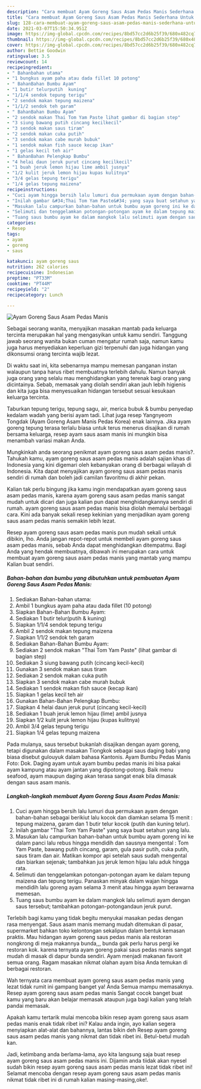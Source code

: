 ```yaml
---
description: "Cara membuat Ayam Goreng Saus Asam Pedas Manis Sederhana Untuk Jualan"
title: "Cara membuat Ayam Goreng Saus Asam Pedas Manis Sederhana Untuk Jualan"
slug: 128-cara-membuat-ayam-goreng-saus-asam-pedas-manis-sederhana-untuk-jualan
date: 2021-03-07T15:50:34.951Z
image: https://img-global.cpcdn.com/recipes/8bd57cc2d6b25f39/680x482cq70/ayam-goreng-saus-asam-pedas-manis-foto-resep-utama.jpg
thumbnail: https://img-global.cpcdn.com/recipes/8bd57cc2d6b25f39/680x482cq70/ayam-goreng-saus-asam-pedas-manis-foto-resep-utama.jpg
cover: https://img-global.cpcdn.com/recipes/8bd57cc2d6b25f39/680x482cq70/ayam-goreng-saus-asam-pedas-manis-foto-resep-utama.jpg
author: Bettie Goodwin
ratingvalue: 3.5
reviewcount: 14
recipeingredient:
- " Bahanbahan utama"
- "1 bungkus ayam paha atau dada fillet 10 potong"
- " BahanBahan Bumbu Ayam"
- "1 butir telurputih  kuning"
- "1/1/4 sendok tepung terigu"
- "2 sendok makan tepung maizena"
- "1/1/2 sendok teh garam"
- " BahanBahan Bumbu Ayam"
- "2 sendok makan Thai Tom Yam Paste lihat gambar di bagian step"
- "3 siung bawang putih cincang kecilkecil"
- "3 sendok makan saus tiram"
- "2 sendok makan cuka putih"
- "3 sendok makan cabe murah bubuk"
- "1 sendok makan fish sauce kecap ikan"
- "1 gelas kecil teh air"
- " BahanBahan Pelengkap Bumbu"
- "4 helai daun jeruk purut cincang kecilkecil"
- "1 buah jeruk lemon hijau lime ambil jusnya"
- "1/2 kulit jeruk lemon hijau kupas kulitnya"
- "3/4 gelas tepung terigu"
- "1/4 gelas tepung maizena"
recipeinstructions:
- "Cuci ayam hingga bersih lalu lumuri dua permukaan ayam dengan bahan-bahan sebagai berikiut lalu kocok dan diamkan selama 15 menit : tepung maizena, garam dan 1 butir telur kocok (putih dan kuning telur)."
- "Inilah gambar &#34;Thai Tom Yam Paste&#34; yang saya buat setahun yang lalu."
- "Masukan lalu campurkan bahan-bahan untuk bumbu ayam goreng ini ke dalam panci lalu rebus hingga mendidih dan sausnya mengental : Tom Yam Paste, bawang putih cincang, garam, gula pasir putih, cuka putih, saus tiram dan air. Matikan kompor api setelah saus sudah mengental dan biarkan sejenak; tambahkan jus jeruk lemon hijau lalu aduk hingga rata."
- "Selimuti dan tenggelamkan potongan-potongan ayam ke dalam tepung maizena dan tepung terigu. Panaskan minyak dalam wajan hingga mendidih lalu goreng ayam selama 3 menit atau hingga ayam berawarna memesan."
- "Tuang saus bumbu ayam ke dalam mangkok lalu selimuti ayam dengan saus tersebut; tambahkan potongan-potongandaun jeruk purut."
categories:
- Resep
tags:
- ayam
- goreng
- saus

katakunci: ayam goreng saus 
nutrition: 262 calories
recipecuisine: Indonesian
preptime: "PT33M"
cooktime: "PT44M"
recipeyield: "2"
recipecategory: Lunch

---
```



![Ayam Goreng Saus Asam Pedas Manis](https://img-global.cpcdn.com/recipes/8bd57cc2d6b25f39/680x482cq70/ayam-goreng-saus-asam-pedas-manis-foto-resep-utama.jpg)

Sebagai seorang wanita, menyajikan masakan mantab pada keluarga tercinta merupakan hal yang mengasyikan untuk kamu sendiri. Tanggung jawab seorang  wanita bukan cuman mengatur rumah saja, namun kamu juga harus menyediakan keperluan gizi terpenuhi dan juga hidangan yang dikonsumsi orang tercinta wajib lezat.

Di waktu  saat ini, kita sebenarnya mampu memesan panganan instan walaupun tanpa harus ribet membuatnya terlebih dahulu. Namun banyak juga orang yang selalu mau menghidangkan yang terenak bagi orang yang dicintainya. Sebab, memasak yang diolah sendiri akan jauh lebih higienis dan kita juga bisa menyesuaikan hidangan tersebut sesuai kesukaan keluarga tercinta. 

Taburkan tepung terigu, tepung sagu, air, merica bubuk &amp; bumbu penyedap kedalam wadah yang berisi ayam tadi. Lihat juga resep Yangnyeom Tongdak (Ayam Goreng Asam Manis Pedas Korea) enak lainnya. Jika ayam goreng tepung terasa terlalu biasa untuk terus menerus disajikan di rumah bersama keluarga, resep ayam saus asam manis ini mungkin bisa menambah variasi makan Anda.

Mungkinkah anda seorang penikmat ayam goreng saus asam pedas manis?. Tahukah kamu, ayam goreng saus asam pedas manis adalah sajian khas di Indonesia yang kini digemari oleh kebanyakan orang di berbagai wilayah di Indonesia. Kita dapat menyajikan ayam goreng saus asam pedas manis sendiri di rumah dan boleh jadi camilan favoritmu di akhir pekan.

Kalian tak perlu bingung jika kamu ingin mendapatkan ayam goreng saus asam pedas manis, karena ayam goreng saus asam pedas manis sangat mudah untuk dicari dan juga kalian pun dapat menghidangkannya sendiri di rumah. ayam goreng saus asam pedas manis bisa diolah memalui berbagai cara. Kini ada banyak sekali resep kekinian yang menjadikan ayam goreng saus asam pedas manis semakin lebih lezat.

Resep ayam goreng saus asam pedas manis pun mudah sekali untuk dibikin, lho. Anda jangan repot-repot untuk membeli ayam goreng saus asam pedas manis, sebab Anda dapat menghidangkan ditempatmu. Bagi Anda yang hendak membuatnya, dibawah ini merupakan cara untuk membuat ayam goreng saus asam pedas manis yang mantab yang mampu Kalian buat sendiri.

<!--inarticleads1-->

##### Bahan-bahan dan bumbu yang dibutuhkan untuk pembuatan Ayam Goreng Saus Asam Pedas Manis:

1. Sediakan  Bahan-bahan utama:
1. Ambil 1 bungkus ayam paha atau dada fillet (10 potong)
1. Siapkan  Bahan-Bahan Bumbu Ayam:
1. Sediakan 1 butir telur(putih &amp; kuning)
1. Siapkan 1/1/4 sendok tepung terigu
1. Ambil 2 sendok makan tepung maizena
1. Siapkan 1/1/2 sendok teh garam
1. Sediakan  Bahan-Bahan Bumbu Ayam:
1. Sediakan 2 sendok makan &#34;Thai Tom Yam Paste&#34; (lihat gambar di bagian step)
1. Sediakan 3 siung bawang putih (cincang kecil-kecil)
1. Gunakan 3 sendok makan saus tiram
1. Sediakan 2 sendok makan cuka putih
1. Siapkan 3 sendok makan cabe murah bubuk
1. Sediakan 1 sendok makan fish sauce (kecap ikan)
1. Siapkan 1 gelas kecil teh air
1. Gunakan  Bahan-Bahan Pelengkap Bumbu:
1. Siapkan 4 helai daun jeruk purut (cincang kecil-kecil)
1. Sediakan 1 buah jeruk lemon hijau (lime) ambil jusnya
1. Siapkan 1/2 kulit jeruk lemon hijau (kupas kulitnya)
1. Ambil 3/4 gelas tepung terigu
1. Siapkan 1/4 gelas tepung maizena


Pada mulanya, saus tersebut bukanlah disajikan dengan ayam goreng, tetapi digunakan dalam masakan Tiongkok sebagai saus daging babi yang biasa disebut gulouyuk dalam bahasa Kantonis. Ayam Bumbu Pedas Manis Foto: Dok. Daging ayam untuk ayam bumbu pedas manis ini bisa pakai ayam kampung atau ayam jantan yang dipotong-potong. Baik menu seafood, ayam maupun daging akan terasa sangat enak bila dimasak dengan saus asam manis. 

<!--inarticleads2-->

##### Langkah-langkah membuat Ayam Goreng Saus Asam Pedas Manis:

1. Cuci ayam hingga bersih lalu lumuri dua permukaan ayam dengan bahan-bahan sebagai berikiut lalu kocok dan diamkan selama 15 menit : tepung maizena, garam dan 1 butir telur kocok (putih dan kuning telur).
1. Inilah gambar &#34;Thai Tom Yam Paste&#34; yang saya buat setahun yang lalu.
1. Masukan lalu campurkan bahan-bahan untuk bumbu ayam goreng ini ke dalam panci lalu rebus hingga mendidih dan sausnya mengental : Tom Yam Paste, bawang putih cincang, garam, gula pasir putih, cuka putih, saus tiram dan air. Matikan kompor api setelah saus sudah mengental dan biarkan sejenak; tambahkan jus jeruk lemon hijau lalu aduk hingga rata.
1. Selimuti dan tenggelamkan potongan-potongan ayam ke dalam tepung maizena dan tepung terigu. Panaskan minyak dalam wajan hingga mendidih lalu goreng ayam selama 3 menit atau hingga ayam berawarna memesan.
1. Tuang saus bumbu ayam ke dalam mangkok lalu selimuti ayam dengan saus tersebut; tambahkan potongan-potongandaun jeruk purut.


Terlebih bagi kamu yang tidak begitu menyukai masakan pedas dengan rasa menyengat. Saus asam manis memang mudah ditemukan di pasar, supermarket bahkan toko kelontongan sekalipun dalam bentuk kemasan praktis. Mau hidangan ayam goreng saus pedas manis ala restoran nongkrong di meja makannya bunda,,, bunda gak perlu harus pergi ke restoran kok. karena ternyata ayam goreng pakai saus pedas manis sangat mudah di masak di dapur bunda sendiri. Ayam menjadi makanan favorit semua orang. Ragam masakan nikmat olahan ayam bisa Anda temukan di berbagai restoran. 

Wah ternyata cara membuat ayam goreng saus asam pedas manis yang lezat tidak rumit ini gampang banget ya! Anda Semua mampu memasaknya. Resep ayam goreng saus asam pedas manis Sangat cocok banget buat kamu yang baru akan belajar memasak ataupun juga bagi kalian yang telah pandai memasak.

Apakah kamu tertarik mulai mencoba bikin resep ayam goreng saus asam pedas manis enak tidak ribet ini? Kalau anda ingin, ayo kalian segera menyiapkan alat-alat dan bahannya, lantas bikin deh Resep ayam goreng saus asam pedas manis yang nikmat dan tidak ribet ini. Betul-betul mudah kan. 

Jadi, ketimbang anda berlama-lama, ayo kita langsung saja buat resep ayam goreng saus asam pedas manis ini. Dijamin anda tiidak akan nyesel sudah bikin resep ayam goreng saus asam pedas manis lezat tidak ribet ini! Selamat mencoba dengan resep ayam goreng saus asam pedas manis nikmat tidak ribet ini di rumah kalian masing-masing,oke!.

